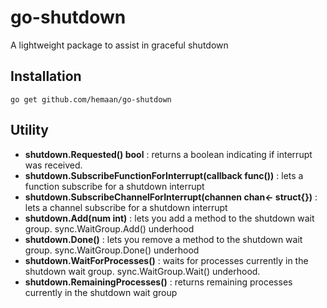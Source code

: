 # go-shutdown
A lightweight package to assist in graceful shutdown

## Installation
`go get github.com/hemaan/go-shutdown`

## Utility

- <b>shutdown.Requested() bool</b> : returns a boolean indicating if interrupt was received.
- <b>shutdown.SubscribeFunctionForInterrupt(callback func())</b> : lets a function subscribe for a shutdown interrupt
- <b>shutdown.SubscribeChannelForInterrupt(channen chan<- struct{})</b> : lets a channel subscribe for a shutdown interrupt
- <b>shutdown.Add(num int)</b> : lets you add a method to the shutdown wait group. sync.WaitGroup.Add() underhood
- <b>shutdown.Done()</b> : lets you remove a method to the shutdown wait group. sync.WaitGroup.Done() underhood
- <b>shutdown.WaitForProcesses()</b> : waits for processes currently in the shutdown wait group. sync.WaitGroup.Wait() underhood. 
- <b>shutdown.RemainingProcesses()</b> : returns remaining processes currently in the shutdown wait group
